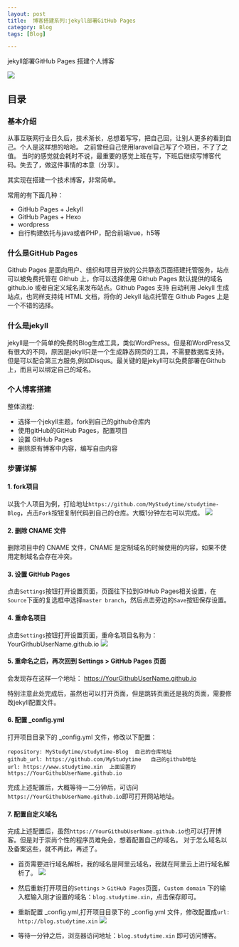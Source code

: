 ```yaml
---
layout: post
title:  博客搭建系列:jekyll部署GitHub Pages
category: Blog 
tags: [Blog]

---
```


jekyll部署GitHub Pages 搭建个人博客


![](https://static.studytime.xin/image/articles/Blog/Blog.png?x-oss-process=image/resize,m_fixed,h_500,w_1000)

## 目录

### 基本介绍

从事互联网行业日久后，技术渐长，总想着写写，把自己回，让别人更多的看到自己。个人是这样想的哈哈。
之前曾经自己使用laravel自己写了个项目，不了了之值。
当时的感觉就会耗时不说，最重要的感觉上班在写，下班后继续写博客代码。失去了，做这件事情的本意（分享）。

其实现在搭建一个技术博客，非常简单。

常用的有下面几种：
- GitHub Pages + Jekyll
- GitHub Pages + Hexo
- wordpress
- 自行构建依托与java或者PHP，配合前端vue，h5等

### 什么是GitHub Pages

Github Pages 是面向用户、组织和项目开放的公共静态页面搭建托管服务，站点可以被免费托管在 Github 上，你可以选择使用 Github Pages 默认提供的域名 github.io 或者自定义域名来发布站点。Github Pages 支持 自动利用 Jekyll 生成站点，也同样支持纯 HTML 文档，将你的 Jekyll 站点托管在 Github Pages 上是一个不错的选择。

### 什么是jekyll

jekyll是一个简单的免费的Blog生成工具，类似WordPress。但是和WordPress又有很大的不同，原因是jekyll只是一个生成静态网页的工具，不需要数据库支持。但是可以配合第三方服务,例如Disqus。最关键的是jekyll可以免费部署在Github上，而且可以绑定自己的域名。

### 个人博客搭建

整体流程:
- 选择一个jekyll主题，fork到自己的github仓库内
- 使用gitHub的GitHub Pages，配置项目
- 设置 GitHub Pages
- 删除原有博客中内容，编写自由内容

### 步骤详解

#### 1. fork项目
以我个人项目为例，打给地址`https://github.com/MyStudytime/studytime-Blog`，点击`Fork`按钮复制代码到自己的仓库。大概1分钟左右可以完成。
![](https://static.studytime.xin/image/articles/Blog/Blog-5.png)

#### 2. 删除 CNAME 文件
删除项目中的 CNAME 文件，CNAME 是定制域名的时候使用的内容，如果不使用定制域名会存在冲突。

#### 3. 设置 GitHub Pages
点击`Settings`按钮打开设置页面，页面往下拉到GitHub Pages相关设置，在`Source`下面的复选框中选择`master branch`，然后点击旁边的`Save`按钮保存设置。

#### 4. 重命名项目
点击`Settings`按钮打开设置页面，重命名项目名称为：YourGithubUserName.github.io
![](https://static.studytime.xin/image/articles/Blog/Blog-3.png)

#### 5. 重命名之后，再次回到 Settings > GitHub Pages 页面
会发现存在这样一个地址： https://YourGithubUserName.github.io

特别注意此处完成后，虽然也可以打开页面，但是跳转页面还是我的页面，需要修改jekyll配置文件。

#### 6. 配置 _config.yml
打开项目目录下的 _config.yml 文件，修改以下配置：

```
repository: MyStudytime/studytime-Blog  自己的仓库地址
github_url: https://github.com/MyStudytime   自己的github地址
url: https://www.studytime.xin  上面设置的https://YourGithubUserName.github.io
```

完成上述配置后，大概等待一二分钟后，可访问`https://YourGithubUserName.github.io`即可打开网站地址。

#### 7. 配置自定义域名
完成上述配置后，虽然`https://YourGithubUserName.github.io`也可以打开博客。但是对于崇尚个性的程序员难免会，想着配置自己的域名。
对于怎么域名以及备案这些，就不再此，再述了。

- 首页需要进行域名解析，我的域名是阿里云域名，我就在阿里云上进行域名解析了。
![](https://static.studytime.xin/image/articles/Blog/Blog-7.png)

- 然后重新打开项目的`Settings` > `GitHub Pages`页面，`Custom domain` 下的输入框输入刚才设置的域名：`blog.studytime.xin`，点击保存即可。
- 重新配置 _config.yml,打开项目目录下的 _config.yml 文件，修改配置成`url: http://blog.studytime.xin`
![](https://static.studytime.xin/image/articles/Blog/Blog-8.png)

- 等待一分钟之后，浏览器访问地址：`blog.studytime.xin` 即可访问博客。










